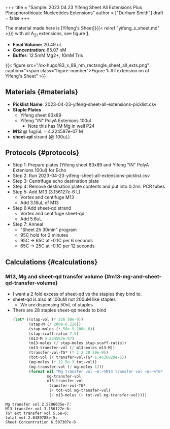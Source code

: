 +++
title = "Sample: 2023 04 23 Yifeng Sheet All Extensions Plus Phosphorothioate Nucleotides Extensions"
author = ["Durham Smith"]
draft = false
+++

The material made here is [Yifeng's Sheet]({{< relref "yifeng_s_sheet.md" >}}) with all A<sub>21</sub> extensions, see figure [1](#figure--fig:sheet-all-14-exts).

-   **Final Volume:** 20.49 uL
-   **Concentration:** 65.07 nM
-   **Buffer:** 12.5mM Mg2+, 10mM Tris

<a id="figure--fig:sheet-all-14-exts"></a>

{{< figure src="/ox-hugo/83_x_89_nm_rectangle_sheet_all_exts.png" caption="<span class=\"figure-number\">Figure 1: </span>All extension on of Yifeng's Sheet" >}}


## Materials {#materials}

-   **Picklist Name**: 2023-04-23-yifeng-sheet-all-extensions-picklist.csv
-   **Staple Plates**
    -   Yifeng sheet 83x89
    -   Yifeng "IN" PolyA Extenions 100ul
        -   Note this has 1M Mg in well P24
-   **M13** @ 1ug/uL = 4.224587e-07 M
-   **sheet-qd** strand (@ 100uL)


## Protocols {#protocols}

-   Step 1: Prepare plates (Yifeng sheet 83x89 and Yifeng "IN" PolyA Extenions 100ul) for Echo
-   Step 2: Run 2023-04-23-yifeng-sheet-all-extensions-picklist.csv
-   Step 3: Centrifuge echo destination plate
-   Step 4: Remove destination plate contents and put into 0.2mL PCR tubes
-   Step 5: Add M13 (3.156127e-6 L)
    -   Vortex and centifuge M13
    -   Add 3.16uL of M13
-   Step 6:Add sheet-qd strand
    -   Vortex and centifuge sheet-qd
    -   Add 5.6uL
-   Step 7: Anneal
    -   "Sheet 2h 30min" program
    -   95C hold for 2 minutes
    -   95C &rarr; 65C at -0.1C per 6 seconds
    -   65C &rarr; 25C at -0.1C per 12 seconds


## Calculations {#calculations}


### M13, Mg and sheet-qd transfer volume {#m13-mg-and-sheet-qd-transfer-volume}

-   I want a 2 fold excess of sheet-qd vs the staples they bind to.
-   sheet-qd is also at 100uM not 200uM like staples
    -   We are dispensing 50nL of staples
-   There are 28 staples sheet-qd needs to bind
    ```lisp
    (let* ((stap-vol (* 226 50e-9))
           (stap-M (/ 200e-6 226))
           (stap-moles (* 50e-9 200e-6))
           (stap-scaff-ratio 7.5)
           (m13-M 4.224587e-07)
           (m13-moles (/ stap-moles stap-scaff-ratio))
           (m13-transfer-vol (/ m13-moles m13-M))
           (transfer-vol-TG* (* 2 2 28 50e-9))
           (tot-vol (+ transfer-vol-TG* 1.4636829e-5))
           (mg-moles (* 12.5e-3 tot-vol))
           (mg-transfer-vol (/ mg-moles 1)))
           (format nil "Mg transfer vol ~A:~%M13 transfer vol ~A:~%TG* ext transfer vol ~A:~%total vol ~A:~%Sheet Concentration ~A"
                   mg-transfer-vol
                   m13-transfer-vol
                    transfer-vol-TG*
                    (+ tot-vol mg-transfer-vol)
                    (/ m13-moles (+ tot-vol mg-transfer-vol))))
    ```

```text
Mg transfer vol 2.5296035e-7:
M13 transfer vol 3.156127e-6:
TG* ext transfer vol 5.6e-6:
total vol 2.0489788e-5:
Sheet Concentration 6.507307e-8
```
